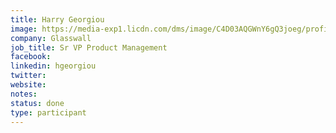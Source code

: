 ```yaml
---
title: Harry Georgiou
image: https://media-exp1.licdn.com/dms/image/C4D03AQGWnY6gQ3joeg/profile-displayphoto-shrink_800_800/0/1594923949833?e=1616025600&v=beta&t=Kiez9ucQvlvjVy-am8dnL_NO2hZvuSl2h1V2OYBBPzY
company: Glasswall
job_title: Sr VP Product Management
facebook:
linkedin: hgeorgiou
twitter: 
website:
notes:
status: done
type: participant
---
```



<!-- put more details about participant here -->
